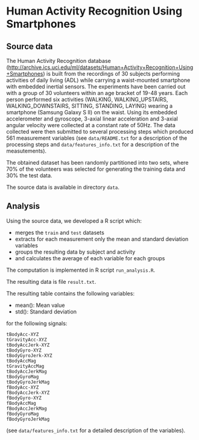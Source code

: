 

# Human Activity Recognition Using Smartphones

## Source data

The Human Activity Recognition database
(http://archive.ics.uci.edu/ml/datasets/Human+Activity+Recognition+Using+Smartphones)
is built from the recordings of 30 subjects performing activities of daily living (ADL) while carrying a waist-mounted smartphone with embedded inertial sensors. The experiments have been carried out with a group of 30 volunteers within an age bracket of 19-48 years. Each person performed six activities (WALKING, WALKING_UPSTAIRS, WALKING_DOWNSTAIRS, SITTING, STANDING, LAYING) wearing a smartphone (Samsung Galaxy S II) on the waist. Using its embedded accelerometer and gyroscope, 3-axial linear acceleration and 3-axial angular velocity were collected at a constant rate of 50Hz. The data collected were then submitted to several processing steps which produced 561 measurement variables (see `data/README.txt` for a description of the processing steps and `data/features_info.txt` for a description of the measutements).

The obtained dataset has been randomly partitioned into two sets, where 70% of the volunteers was selected for generating the training data and 30% the test data.

The source data is available in directory `data`.

## Analysis

Using the source data, we developed a R script which:
- merges the `train` and `test` datasets
- extracts for each measurement only the mean and standard deviation variables
- groups the resulting data by subject and activity
- and calculates the average of each variable for each groups

The computation is implemented in R script `run_analysis.R`.

The resulting data is file `result.txt`.

The resulting table contains the following variables:

- mean(): Mean value
- std(): Standard deviation

for the following signals:
```
tBodyAcc-XYZ
tGravityAcc-XYZ
tBodyAccJerk-XYZ
tBodyGyro-XYZ
tBodyGyroJerk-XYZ
tBodyAccMag
tGravityAccMag
tBodyAccJerkMag
tBodyGyroMag
tBodyGyroJerkMag
fBodyAcc-XYZ
fBodyAccJerk-XYZ
fBodyGyro-XYZ
fBodyAccMag
fBodyAccJerkMag
fBodyGyroMag
fBodyGyroJerkMag
```
(see `data/features_info.txt` for a detailed description of the variables).
